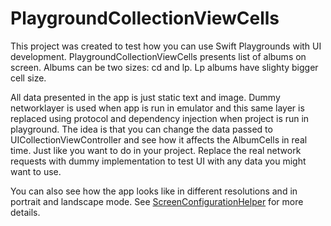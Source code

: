 # PlaygroundCollectionViewCells

This project was created to test how you can use Swift Playgrounds with UI development. PlaygroundCollectionViewCells presents list of albums on screen. Albums can be two sizes: cd and lp. Lp albums have slighty bigger cell size.

All data presented in the app is just static text and image. Dummy networklayer is used when app is run in emulator and this same layer is replaced using protocol and dependency injection when project is run in playground. The idea is that you can change the data passed to UICollectionViewController and see how it affects the AlbumCells in real time. Just like you want to do in your project. Replace the real network requests with dummy implementation to test UI with any data you might want to use.

You can also see how the app looks like in different resolutions and in portrait and landscape mode. See [ScreenConfigurationHelper](PlaygroundCollectionViewCells/TestingCells.playground/Sources/ScreenConfigurationHelper.swift) for more details.
